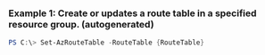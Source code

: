 
### Example 1: Create or updates a route table in a specified resource group. (autogenerated)
```powershell
PS C:\> Set-AzRouteTable -RouteTable {RouteTable}


